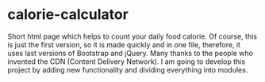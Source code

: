 # calorie-calculator
Short html page which helps to count your daily food calorie.
Of course, this is just the first version, so it is made quickly and in one file, therefore, it uses last versions of Bootstrap and jQuery. Many thanks to the people who invented the CDN (Content Delivery Network).
I am going to develop this project by adding new functionality and dividing everything into modules.
